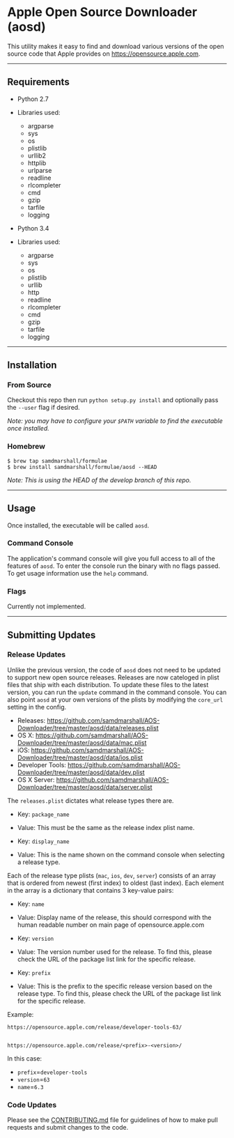 # Apple Open Source Downloader (aosd)

This utility makes it easy to find and download various versions of the open source code that Apple provides on https://opensource.apple.com.

---

## Requirements

* Python 2.7
* Libraries used:
	* argparse
	* sys
	* os
	* plistlib
	* urllib2
	* httplib
	* urlparse
	* readline
	* rlcompleter
	* cmd
	* gzip
	* tarfile
	* logging



* Python 3.4
* Libraries used:
	* argparse
	* sys
	* os
	* plistlib
	* urllib
	* http
	* readline
	* rlcompleter
	* cmd
	* gzip
	* tarfile
	* logging

---

## Installation

### From Source

Checkout this repo then run `python setup.py install` and optionally pass the `--user` flag if desired.

*Note: you may have to configure your `$PATH` variable to find the executable once installed.*

### Homebrew

	$ brew tap samdmarshall/formulae
	$ brew install samdmarshall/formulae/aosd --HEAD

*Note: This is using the HEAD of the develop branch of this repo.*

---

## Usage

Once installed, the executable will be called `aosd`.

### Command Console

The application's command console will give you full access to all of the features of `aosd`. To enter the console run the binary with no flags passed. To get usage information use the `help` command.

### Flags

Currently not implemented.

---


## Submitting Updates

### Release Updates

Unlike the previous version, the code of `aosd` does not need to be updated to support new open source releases. Releases are now cateloged in plist files that ship with each distribution. To update these files to the latest version, you can run the `update` command in the command console. You can also point `aosd` at your own versions of the plists by modifying the `core_url` setting in the config.

* Releases: https://github.com/samdmarshall/AOS-Downloader/tree/master/aosd/data/releases.plist
* OS X: https://github.com/samdmarshall/AOS-Downloader/tree/master/aosd/data/mac.plist
* iOS: https://github.com/samdmarshall/AOS-Downloader/tree/master/aosd/data/ios.plist
* Developer Tools: https://github.com/samdmarshall/AOS-Downloader/tree/master/aosd/data/dev.plist
* OS X Server: https://github.com/samdmarshall/AOS-Downloader/tree/master/aosd/data/server.plist

The `releases.plist` dictates what release types there are. 

* Key: `package_name` 
* Value: This must be the same as the release index plist name. 

* Key: `display_name`
* Value: This is the name shown on the command console when selecting a release type.

Each of the release type plists (`mac`, `ios`, `dev`, `server`) consists of an array that is ordered from newest (first index) to oldest (last index). Each element in the array is a dictionary that contains 3 key-value pairs:

* Key: `name`
* Value: Display name of the release, this should correspond with the human readable number on main page of opensource.apple.com

* Key: `version`
* Value: The version number used for the release. To find this, please check the URL of the package list link for the specific release.

* Key: `prefix`
* Value: This is the prefix to the specific release version based on the release type. To find this, please check the URL of the package list link for the specific release.


Example:

	https://opensource.apple.com/release/developer-tools-63/


	https://opensource.apple.com/release/<prefix>-<version>/


In this case:

* `prefix`=`developer-tools` 
* `version`=`63`
* `name`=`6.3`


### Code Updates

Please see the [CONTRIBUTING.md](CONTRIBUTING.md) file for guidelines of how to make pull requests and submit changes to the code. 